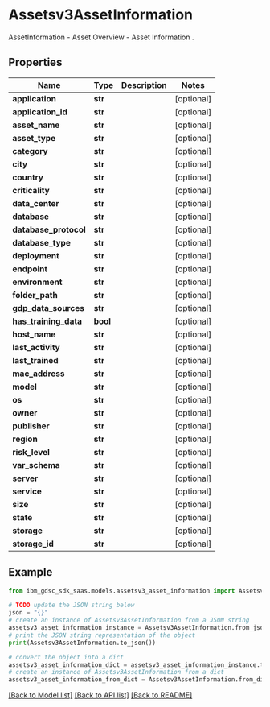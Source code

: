 # Assetsv3AssetInformation

AssetInformation - Asset Overview - Asset Information .

## Properties

Name | Type | Description | Notes
------------ | ------------- | ------------- | -------------
**application** | **str** |  | [optional] 
**application_id** | **str** |  | [optional] 
**asset_name** | **str** |  | [optional] 
**asset_type** | **str** |  | [optional] 
**category** | **str** |  | [optional] 
**city** | **str** |  | [optional] 
**country** | **str** |  | [optional] 
**criticality** | **str** |  | [optional] 
**data_center** | **str** |  | [optional] 
**database** | **str** |  | [optional] 
**database_protocol** | **str** |  | [optional] 
**database_type** | **str** |  | [optional] 
**deployment** | **str** |  | [optional] 
**endpoint** | **str** |  | [optional] 
**environment** | **str** |  | [optional] 
**folder_path** | **str** |  | [optional] 
**gdp_data_sources** | **str** |  | [optional] 
**has_training_data** | **bool** |  | [optional] 
**host_name** | **str** |  | [optional] 
**last_activity** | **str** |  | [optional] 
**last_trained** | **str** |  | [optional] 
**mac_address** | **str** |  | [optional] 
**model** | **str** |  | [optional] 
**os** | **str** |  | [optional] 
**owner** | **str** |  | [optional] 
**publisher** | **str** |  | [optional] 
**region** | **str** |  | [optional] 
**risk_level** | **str** |  | [optional] 
**var_schema** | **str** |  | [optional] 
**server** | **str** |  | [optional] 
**service** | **str** |  | [optional] 
**size** | **str** |  | [optional] 
**state** | **str** |  | [optional] 
**storage** | **str** |  | [optional] 
**storage_id** | **str** |  | [optional] 

## Example

```python
from ibm_gdsc_sdk_saas.models.assetsv3_asset_information import Assetsv3AssetInformation

# TODO update the JSON string below
json = "{}"
# create an instance of Assetsv3AssetInformation from a JSON string
assetsv3_asset_information_instance = Assetsv3AssetInformation.from_json(json)
# print the JSON string representation of the object
print(Assetsv3AssetInformation.to_json())

# convert the object into a dict
assetsv3_asset_information_dict = assetsv3_asset_information_instance.to_dict()
# create an instance of Assetsv3AssetInformation from a dict
assetsv3_asset_information_from_dict = Assetsv3AssetInformation.from_dict(assetsv3_asset_information_dict)
```
[[Back to Model list]](../README.md#documentation-for-models) [[Back to API list]](../README.md#documentation-for-api-endpoints) [[Back to README]](../README.md)


